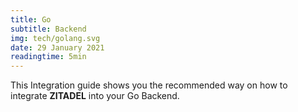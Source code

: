 ```yaml
---
title: Go
subtitle: Backend
img: tech/golang.svg
date: 29 January 2021
readingtime: 5min
---
```



This Integration guide shows you the recommended way on how to integrate **ZITADEL** into your Go Backend.
